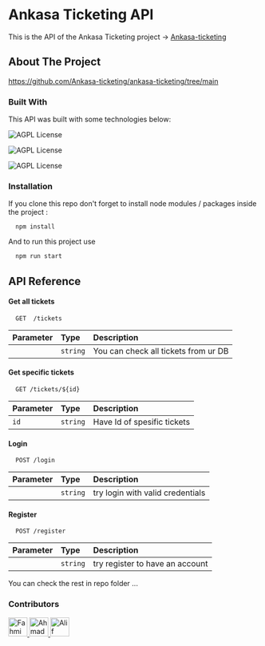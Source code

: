 # Ankasa Ticketing API

This is the API of the Ankasa Ticketing project -> [Ankasa-ticketing](https://github.com/Ankasa-ticketing)

## About The Project

https://github.com/Ankasa-ticketing/ankasa-ticketing/tree/main

### Built With

This API was built with some technologies below:

![AGPL License](https://img.shields.io/badge/Node.js-43853D?style=for-the-badge&logo=node.js&logoColor=white)

![AGPL License](https://img.shields.io/badge/Express.js-404D59?style=for-the-badge)

![AGPL License](https://img.shields.io/badge/PostgreSQL-316192?style=for-the-badge&logo=postgresql&logoColor=white)

### Installation

If you clone this repo don't forget to install node modules / packages inside the project :

```
  npm install
```

And to run this project use

```bash
  npm run start
```


## API Reference

#### Get all tickets

```
  GET  /tickets
```

| Parameter | Type     | Description                |
| :-------- | :------- | :------------------------- |
| | `string` | You can check all tickets from ur DB |


#### Get specific tickets

```
  GET /tickets/${id}
```

| Parameter | Type     | Description                       |
| :-------- | :------- | :-------------------------------- |
| `id`      | `string` | Have Id of spesific tickets |

#### Login

```
  POST /login
```

| Parameter | Type     | Description                       |
| :-------- | :------- | :-------------------------------- |
| | `string` |try login with valid credentials |

#### Register

```
  POST /register
```

| Parameter | Type     | Description                       |
| :-------- | :------- | :-------------------------------- |
| | `string` |try register to have an account |


You can check the rest in repo folder ...


### Contributors
<a href = "https://github.com/Ankasa-ticketing/ankasa-ticketing/graphs/contributors">
  <img src="https://avatars.githubusercontent.com/u/68759989?s=60&amp;v=4" class="avatar avatar-user" alt="Fahmi Hadi" width="38" height="38">
  <img src="https://avatars.githubusercontent.com/u/121668350?s=60&amp;v=4" class="avatar avatar-user" alt="Ahmad Ubaildillah" width="38" height="38">
  <img src="https://avatars.githubusercontent.com/u/119777042?s=60&amp;v=4" class="avatar avatar-user" alt="Alif" width="38" height="38">
</a>

